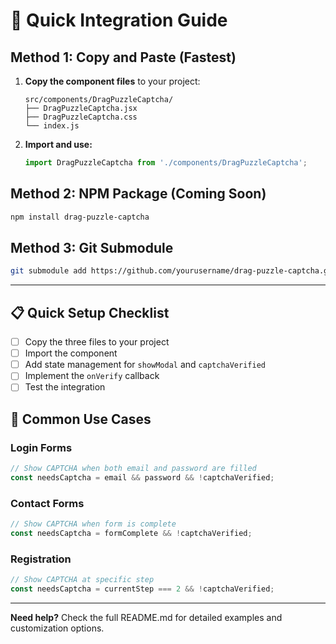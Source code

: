# 🚀 Quick Integration Guide

## Method 1: Copy and Paste (Fastest)

1. **Copy the component files** to your project:
   ```
   src/components/DragPuzzleCaptcha/
   ├── DragPuzzleCaptcha.jsx
   ├── DragPuzzleCaptcha.css
   └── index.js
   ```

2. **Import and use:**
   ```jsx
   import DragPuzzleCaptcha from './components/DragPuzzleCaptcha';
   ```

## Method 2: NPM Package (Coming Soon)

```bash
npm install drag-puzzle-captcha
```

## Method 3: Git Submodule

```bash
git submodule add https://github.com/yourusername/drag-puzzle-captcha.git src/components/DragPuzzleCaptcha
```

---

## 📋 Quick Setup Checklist

- [ ] Copy the three files to your project
- [ ] Import the component
- [ ] Add state management for `showModal` and `captchaVerified`
- [ ] Implement the `onVerify` callback
- [ ] Test the integration

## 🎯 Common Use Cases

### Login Forms
```jsx
// Show CAPTCHA when both email and password are filled
const needsCaptcha = email && password && !captchaVerified;
```

### Contact Forms
```jsx
// Show CAPTCHA when form is complete
const needsCaptcha = formComplete && !captchaVerified;
```

### Registration
```jsx
// Show CAPTCHA at specific step
const needsCaptcha = currentStep === 2 && !captchaVerified;
```

---

**Need help?** Check the full README.md for detailed examples and customization options.
